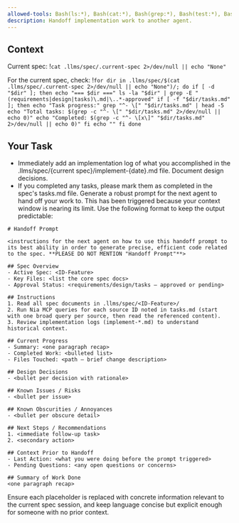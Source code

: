```yaml
---
allowed-tools: Bash(ls:*), Bash(cat:*), Bash(grep:*), Bash(test:*), Bash(find:*)
description: Handoff implementation work to another agent.
---
```


## Context

Current spec: !`cat .llms/spec/.current-spec 2>/dev/null || echo "None"`

For the current spec, check:
!`for dir in .llms/spec/$(cat .llms/spec/.current-spec 2>/dev/null || echo "None")/; do
    if [ -d "$dir" ]; then
        echo "=== $dir ==="
        ls -la "$dir" | grep -E "(requirements|design|tasks)\.md|\..*-approved"
        if [ -f "$dir/tasks.md" ]; then
            echo "Task progress:"
            grep "^- \[" "$dir/tasks.md" | head -5
            echo "Total tasks: $(grep -c "^- \[" "$dir/tasks.md" 2>/dev/null || echo 0)"
            echo "Completed: $(grep -c "^- \[x\]" "$dir/tasks.md" 2>/dev/null || echo 0)"
        fi
        echo ""
    fi
done`

## Your Task

- Immediately add an implementation log of what you accomplished in the .llms/spec/{current spec}/implement-{date}.md file. Document design decisions.
- If you completed any tasks, please mark them as completed in the spec's tasks.md file.
Generate a robust prompt for the next agent to hand off your work to. This has been triggered because your context window is nearing its limit. Use the following format to keep the output predictable:

```
# Handoff Prompt

<instructions for the next agent on how to use this handoff prompt to its best ability in order to generate precise, efficient code related to the spec. **PLEASE DO NOT MENTION "Handoff Prompt"**>

## Spec Overview
- Active Spec: <ID-Feature>
- Key Files: <list the core spec docs>
- Approval Status: <requirements/design/tasks — approved or pending>

## Instructions
1. Read all spec documents in .llms/spec/<ID-Feature>/
2. Run Nia MCP queries for each source ID noted in tasks.md (start with one broad query per source, then read the referenced content).
3. Review implementation logs (implement-*.md) to understand historical context.

## Current Progress
- Summary: <one paragraph recap>
- Completed Work: <bulleted list>
- Files Touched: <path — brief change description>

## Design Decisions
- <bullet per decision with rationale>

## Known Issues / Risks
- <bullet per issue>

## Known Obscurities / Annoyances
- <bullet per obscure detail>

## Next Steps / Recommendations
1. <immediate follow-up task>
2. <secondary action>

## Context Prior to Handoff
- Last Action: <what you were doing before the prompt triggered>
- Pending Questions: <any open questions or concerns>

## Summary of Work Done
<one paragraph recap>
```

Ensure each placeholder is replaced with concrete information relevant to the current spec session, and keep language concise but explicit enough for someone with no prior context.
